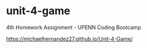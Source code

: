 # unit-4-game
4th Homework Assignment - UPENN Coding Bootcamp

https://michaelhernandez27.github.io/Unit-4-Game/


